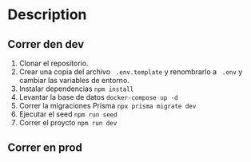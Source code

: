 # Description

## Correr den dev

1. Clonar el repositorio.
2. Crear una copia del archivo ``` .env.template``` y renombrarlo a ``` .env``` y cambiar las variables de entorno.
3. Instalar dependencias ```npm install ```
4. Levantar la base de datos ```docker-compose up -d ```
5. Correr la migraciones Prisma ```npx prisma migrate dev ```
6. Ejecutar el seed ```npm run seed```
7. Correr el proycto ```npm run dev```


## Correr en prod
